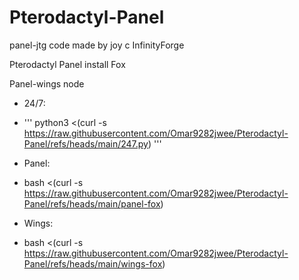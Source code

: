 # Pterodactyl-Panel

panel-jtg code made by joy c InfinityForge

Pterodactyl Panel install Fox

Panel-wings node

- 24/7:

- ''' python3 <(curl -s https://raw.githubusercontent.com/Omar9282jwee/Pterodactyl-Panel/refs/heads/main/247.py) '''

- Panel: 

- bash <(curl -s https://raw.githubusercontent.com/Omar9282jwee/Pterodactyl-Panel/refs/heads/main/panel-fox)


- Wings:

- bash <(curl -s https://raw.githubusercontent.com/Omar9282jwee/Pterodactyl-Panel/refs/heads/main/wings-fox)
